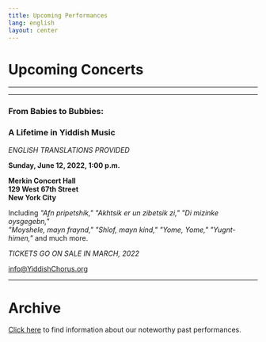 ```yaml
---
title: Upcoming Performances
lang: english
layout: center
---
```


# Upcoming Concerts

_____

*********

### From Babies to Bubbies:
### A Lifetime in Yiddish Music

*ENGLISH TRANSLATIONS PROVIDED*

**Sunday, June 12, 2022, 1:00 p.m.**

**Merkin Concert Hall  
129 West 67th Street  
New York City**

Including *"Afn pripetshik," "Akhtsik er un zibetsik zi," "Di mizinke oysgegebn,"    
"Moyshele, mayn fraynd," "Shlof, mayn kind," "Yome, Yome," "Yugnt-himen,"* and much more.

*TICKETS GO ON SALE IN MARCH, 2022*

[info@YiddishChorus.org](mailto:info@yiddishchorus.org)

_____

# Archive

[Click here](concerts_archive.html) to find information about our noteworthy past performances.

